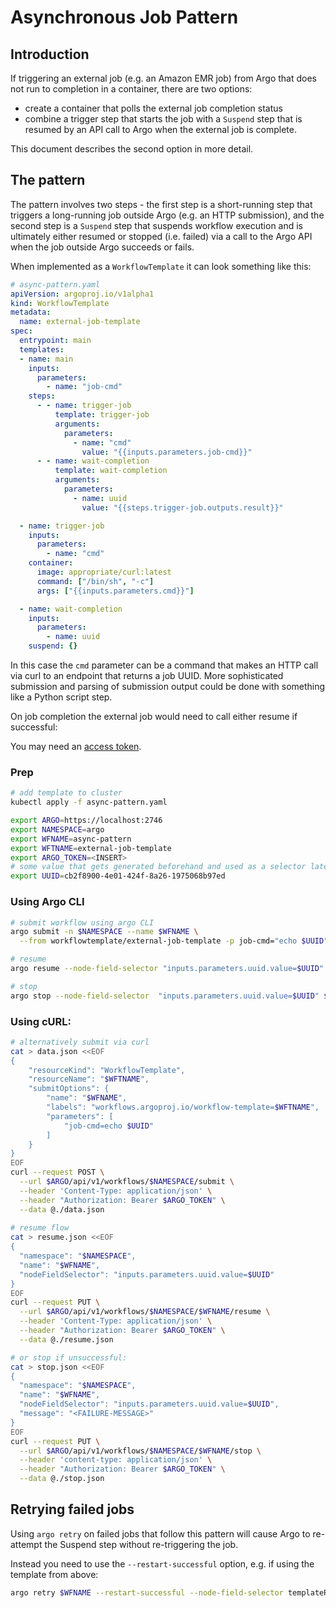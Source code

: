 # Asynchronous Job Pattern

## Introduction

If triggering an external job (e.g. an Amazon EMR job) from Argo that does not run to completion in a container, there are two options:

- create a container that polls the external job completion status
- combine a trigger step that starts the job with a `Suspend` step that is resumed by an API call to Argo when the external job is complete.

This document describes the second option in more detail.

## The pattern

The pattern involves two steps - the first step is a short-running step that triggers a long-running job outside Argo (e.g. an HTTP submission), and the second step is a `Suspend` step that suspends workflow execution and is ultimately either resumed or stopped (i.e. failed) via a call to the Argo API when the job outside Argo succeeds or fails.

When implemented as a `WorkflowTemplate` it can look something like this:

```yaml
# async-pattern.yaml
apiVersion: argoproj.io/v1alpha1
kind: WorkflowTemplate
metadata:
  name: external-job-template
spec:
  entrypoint: main
  templates:
  - name: main
    inputs:
      parameters:
        - name: "job-cmd"
    steps:
      - - name: trigger-job
          template: trigger-job
          arguments:
            parameters:
              - name: "cmd"
                value: "{{inputs.parameters.job-cmd}}"
      - - name: wait-completion
          template: wait-completion
          arguments:
            parameters:
              - name: uuid
                value: "{{steps.trigger-job.outputs.result}}"

  - name: trigger-job
    inputs:
      parameters:
        - name: "cmd"
    container:
      image: appropriate/curl:latest
      command: ["/bin/sh", "-c"]
      args: ["{{inputs.parameters.cmd}}"]

  - name: wait-completion
    inputs:
      parameters:
        - name: uuid
    suspend: {}
```

In this case the `cmd` parameter can be a command that makes an HTTP call via curl to an endpoint that returns a job UUID. More sophisticated submission and parsing of submission output could be done with something like a Python script step.

On job completion the external job would need to call either resume if successful:

You may need  an [access token](access-token.md).

### Prep
```bash
# add template to cluster
kubectl apply -f async-pattern.yaml

export ARGO=https://localhost:2746
export NAMESPACE=argo
export WFNAME=async-pattern
export WFTNAME=external-job-template
export ARGO_TOKEN=<INSERT>
# some value that gets generated beforehand and used as a selector later
export UUID=cb2f8900-4e01-424f-8a26-1975068b97ed 
```

### Using Argo CLI
```bash
# submit workflow using argo CLI
argo submit -n $NAMESPACE --name $WFNAME \
  --from workflowtemplate/external-job-template -p job-cmd="echo $UUID"

# resume
argo resume --node-field-selector "inputs.parameters.uuid.value=$UUID" $WFNAME

# stop
argo stop --node-field-selector  "inputs.parameters.uuid.value=$UUID" $WFNAME
```

### Using cURL:
```bash
# alternatively submit via curl
cat > data.json <<EOF
{
    "resourceKind": "WorkflowTemplate",
    "resourceName": "$WFTNAME",
    "submitOptions": {
        "name": "$WFNAME",
        "labels": "workflows.argoproj.io/workflow-template=$WFTNAME",
        "parameters": [
            "job-cmd=echo $UUID"
        ]
    }
}
EOF
curl --request POST \
  --url $ARGO/api/v1/workflows/$NAMESPACE/submit \
  --header 'Content-Type: application/json' \
  --header "Authorization: Bearer $ARGO_TOKEN" \
  --data @./data.json
    
# resume flow
cat > resume.json <<EOF
{
  "namespace": "$NAMESPACE",
  "name": "$WFNAME",
  "nodeFieldSelector": "inputs.parameters.uuid.value=$UUID"
}
EOF
curl --request PUT \
  --url $ARGO/api/v1/workflows/$NAMESPACE/$WFNAME/resume \
  --header 'Content-Type: application/json' \
  --header "Authorization: Bearer $ARGO_TOKEN" \
  --data @./resume.json

# or stop if unsuccessful:
cat > stop.json <<EOF
{
  "namespace": "$NAMESPACE",
  "name": "$WFNAME",
  "nodeFieldSelector": "inputs.parameters.uuid.value=$UUID",
  "message": "<FAILURE-MESSAGE>"
}
EOF
curl --request PUT \
  --url $ARGO/api/v1/workflows/$NAMESPACE/$WFNAME/stop \
  --header 'content-type: application/json' \
  --header "Authorization: Bearer $ARGO_TOKEN" \
  --data @./stop.json 
```

## Retrying failed jobs

Using `argo retry` on failed jobs that follow this pattern will cause Argo to re-attempt the Suspend step without re-triggering the job.  

Instead you need to use the `--restart-successful` option, e.g. if using the template from above:

```bash
argo retry $WFNAME --restart-successful --node-field-selector templateRef.template=run-external-job,phase=Failed
```
